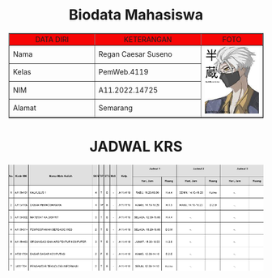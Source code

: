 <!DOCTYPE html>
<html lang="en">
<head>
    
</head>
<body>
    <h1 align="center">Biodata Mahasiswa</h1>
    <table border="1" cellspacing="0" cellpadding="5" align="center" width="800">
        <tr align="center" bgcolor="#f70505">
            <td width="300">DATA DIRI</td>
            <td width="300">KETERANGAN</td>
            <td width="200">FOTO</td>
        </tr>
        <tr>
            <td>Nama</td>
            <td>Regan Caesar Suseno</td>
            <td rowspan="4"><img src="hanzo.jpg" width="200"></td>
        </tr>
        <tr>
            <td>Kelas</td>
            <td>PemWeb.4119</td>
        </tr>
        <tr>
            <td>NIM</td>
            <td>A11.2022.14725</td>
        </tr>
        <tr>
            <td>Alamat</td>
            <td>Semarang</td>
        </tr>
    </table>
    <h1 align="center">JADWAL KRS</h1>
    <tr>
        <td><img src="krs.jpg" width="800" length="1200"></td>
    </tr>
</body>
</html>
